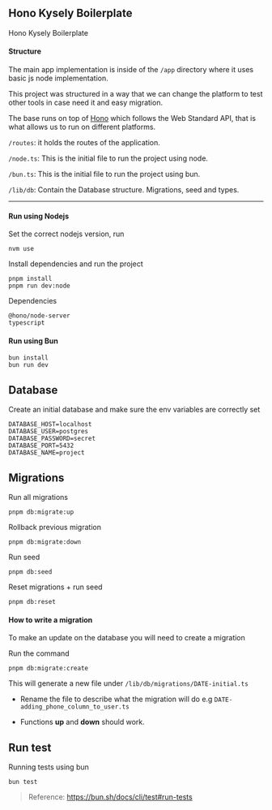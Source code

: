## Hono Kysely Boilerplate

Hono Kysely Boilerplate

#### Structure

The main app implementation is inside of the `/app` directory where it uses basic js node implementation.

This project was structured in a way that we can change the platform to test other tools in case need it and easy migration.

The base runs on top of [Hono](https://hono.dev) which follows the Web Standard API, that is what allows us to run on different platforms.

`/routes`: it holds the routes of the application.

`/node.ts`: This is the initial file to run the project using node.

`/bun.ts`: This is the initial file to run the project using bun.

`/lib/db`: Contain the Database structure. Migrations, seed and types.

---

#### Run using Nodejs

Set the correct nodejs version, run

```
nvm use
```

Install dependencies and run the project

```
pnpm install
pnpm run dev:node
```

Dependencies

```
@hono/node-server
typescript
```

#### Run using Bun

```
bun install
bun run dev
```

## Database

Create an initial database and make sure the env variables are correctly set

```
DATABASE_HOST=localhost
DATABASE_USER=postgres
DATABASE_PASSWORD=secret
DATABASE_PORT=5432
DATABASE_NAME=project
```

## Migrations

Run all migrations

```
pnpm db:migrate:up
```

Rollback previous migration

```
pnpm db:migrate:down
```

Run seed

```
pnpm db:seed
```

Reset migrations + run seed

```
pnpm db:reset
```

#### How to write a migration

To make an update on the database you will need to create a migration

Run the command

```
pnpm db:migrate:create
```

This will generate a new file under `/lib/db/migrations/DATE-initial.ts`

- Rename the file to describe what the migration will do e.g `DATE-adding_phone_column_to_user.ts`

- Functions **up** and **down** should work.

## Run test

Running tests using bun

```
bun test
```

> Reference: https://bun.sh/docs/cli/test#run-tests
